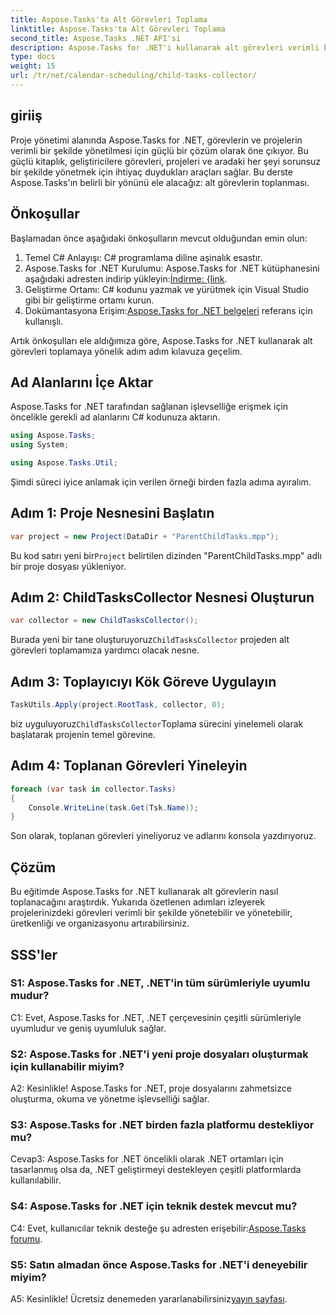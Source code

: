 ```yaml
---
title: Aspose.Tasks'ta Alt Görevleri Toplama
linktitle: Aspose.Tasks'ta Alt Görevleri Toplama
second_title: Aspose.Tasks .NET API'si
description: Aspose.Tasks for .NET'i kullanarak alt görevleri verimli bir şekilde nasıl toplayacağınızı öğrenin. .NET uygulamalarınızda proje yönetimini iyileştirin.
type: docs
weight: 15
url: /tr/net/calendar-scheduling/child-tasks-collector/
---
```

## giriiş

Proje yönetimi alanında Aspose.Tasks for .NET, görevlerin ve projelerin verimli bir şekilde yönetilmesi için güçlü bir çözüm olarak öne çıkıyor. Bu güçlü kitaplık, geliştiricilere görevleri, projeleri ve aradaki her şeyi sorunsuz bir şekilde yönetmek için ihtiyaç duydukları araçları sağlar. Bu derste Aspose.Tasks'ın belirli bir yönünü ele alacağız: alt görevlerin toplanması.

## Önkoşullar

Başlamadan önce aşağıdaki önkoşulların mevcut olduğundan emin olun:

1. Temel C# Anlayışı: C# programlama diline aşinalık esastır.
2.  Aspose.Tasks for .NET Kurulumu: Aspose.Tasks for .NET kütüphanesini aşağıdaki adresten indirip yükleyin:[İndirme: {link](https://releases.aspose.com/tasks/net/).
3. Geliştirme Ortamı: C# kodunu yazmak ve yürütmek için Visual Studio gibi bir geliştirme ortamı kurun.
4.  Dokümantasyona Erişim:[Aspose.Tasks for .NET belgeleri](https://reference.aspose.com/tasks/net/) referans için kullanışlı.

Artık önkoşulları ele aldığımıza göre, Aspose.Tasks for .NET kullanarak alt görevleri toplamaya yönelik adım adım kılavuza geçelim.

## Ad Alanlarını İçe Aktar

Aspose.Tasks for .NET tarafından sağlanan işlevselliğe erişmek için öncelikle gerekli ad alanlarını C# kodunuza aktarın.

```csharp
using Aspose.Tasks;
using System;

using Aspose.Tasks.Util;

```

Şimdi süreci iyice anlamak için verilen örneği birden fazla adıma ayıralım.

## Adım 1: Proje Nesnesini Başlatın

```csharp
var project = new Project(DataDir + "ParentChildTasks.mpp");
```

 Bu kod satırı yeni bir`Project` belirtilen dizinden "ParentChildTasks.mpp" adlı bir proje dosyası yükleniyor.

## Adım 2: ChildTasksCollector Nesnesi Oluşturun

```csharp
var collector = new ChildTasksCollector();
```

 Burada yeni bir tane oluşturuyoruz`ChildTasksCollector` projeden alt görevleri toplamamıza yardımcı olacak nesne.

## Adım 3: Toplayıcıyı Kök Göreve Uygulayın

```csharp
TaskUtils.Apply(project.RootTask, collector, 0);
```

 biz uyguluyoruz`ChildTasksCollector`Toplama sürecini yinelemeli olarak başlatarak projenin temel görevine.

## Adım 4: Toplanan Görevleri Yineleyin

```csharp
foreach (var task in collector.Tasks)
{
    Console.WriteLine(task.Get(Tsk.Name));
}
```

Son olarak, toplanan görevleri yineliyoruz ve adlarını konsola yazdırıyoruz.

## Çözüm

Bu eğitimde Aspose.Tasks for .NET kullanarak alt görevlerin nasıl toplanacağını araştırdık. Yukarıda özetlenen adımları izleyerek projelerinizdeki görevleri verimli bir şekilde yönetebilir ve yönetebilir, üretkenliği ve organizasyonu artırabilirsiniz.

## SSS'ler

### S1: Aspose.Tasks for .NET, .NET'in tüm sürümleriyle uyumlu mudur?

C1: Evet, Aspose.Tasks for .NET, .NET çerçevesinin çeşitli sürümleriyle uyumludur ve geniş uyumluluk sağlar.

### S2: Aspose.Tasks for .NET'i yeni proje dosyaları oluşturmak için kullanabilir miyim?

A2: Kesinlikle! Aspose.Tasks for .NET, proje dosyalarını zahmetsizce oluşturma, okuma ve yönetme işlevselliği sağlar.

### S3: Aspose.Tasks for .NET birden fazla platformu destekliyor mu?

Cevap3: Aspose.Tasks for .NET öncelikli olarak .NET ortamları için tasarlanmış olsa da, .NET geliştirmeyi destekleyen çeşitli platformlarda kullanılabilir.

### S4: Aspose.Tasks for .NET için teknik destek mevcut mu?

 C4: Evet, kullanıcılar teknik desteğe şu adresten erişebilir:[Aspose.Tasks forumu](https://forum.aspose.com/c/tasks/15).

### S5: Satın almadan önce Aspose.Tasks for .NET'i deneyebilir miyim?

 A5: Kesinlikle! Ücretsiz denemeden yararlanabilirsiniz[yayın sayfası](https://releases.aspose.com/).